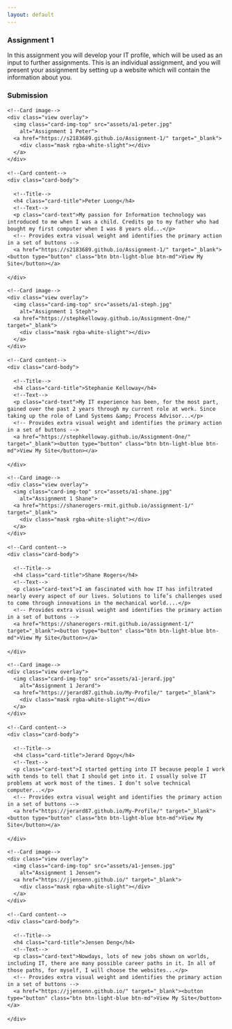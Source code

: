 ```yaml
---
layout: default
---
```


<h3 class="font-weight-bold pb-2 mb-4">Assignment 1</h3>
<p>In this assignment you will develop your IT profile, which will be used as an input to further assignments. This is an individual assignment, and you will present your assignment by setting up a website which will contain the information about you.</p>

<h3 class="font-weight-bold pb-2 mb-4">Submission</h3>

<!-- Card deck -->
<div class="card-deck">

  <!-- Card -->
  <div class="card mb-4">

    <!--Card image-->
    <div class="view overlay">
      <img class="card-img-top" src="assets/a1-peter.jpg"
        alt="Assignment 1 Peter">
      <a href="https://s2183689.github.io/Assignment-1/" target="_blank">
        <div class="mask rgba-white-slight"></div>
      </a>
    </div>

    <!--Card content-->
    <div class="card-body">

      <!--Title-->
      <h4 class="card-title">Peter Luong</h4>
      <!--Text-->
      <p class="card-text">My passion for Information technology was introduced to me when I was a child. Credits go to my father who had bought my first computer when I was 8 years old...</p>
      <!-- Provides extra visual weight and identifies the primary action in a set of buttons -->
      <a href="https://s2183689.github.io/Assignment-1/" target="_blank"><button type="button" class="btn btn-light-blue btn-md">View My Site</button></a>

    </div>

  </div>
  <!-- Card -->

  <!-- Card -->
  <div class="card mb-4">

    <!--Card image-->
    <div class="view overlay">
      <img class="card-img-top" src="assets/a1-steph.jpg"
        alt="Assignment 1 Steph">
      <a href="https://stephkelloway.github.io/Assignment-One/" target="_blank">
        <div class="mask rgba-white-slight"></div>
      </a>
    </div>

    <!--Card content-->
    <div class="card-body">

      <!--Title-->
      <h4 class="card-title">Stephanie Kelloway</h4>
      <!--Text-->
      <p class="card-text">My IT experience has been, for the most part, gained over the past 2 years through my current role at work. Since taking up the role of Land Systems &amp; Process Advisor...</p>
      <!-- Provides extra visual weight and identifies the primary action in a set of buttons -->
      <a href="https://stephkelloway.github.io/Assignment-One/" target="_blank"><button type="button" class="btn btn-light-blue btn-md">View My Site</button></a>

    </div>

  </div>
  <!-- Card -->

  <!-- Card -->
  <div class="card mb-4">

    <!--Card image-->
    <div class="view overlay">
      <img class="card-img-top" src="assets/a1-shane.jpg"
        alt="Assignment 1 Shane">
      <a href="https://shanerogers-rmit.github.io/assignment-1/" target="_blank">
        <div class="mask rgba-white-slight"></div>
      </a>
    </div>

    <!--Card content-->
    <div class="card-body">

      <!--Title-->
      <h4 class="card-title">Shane Rogers</h4>
      <!--Text-->
      <p class="card-text">I am fascinated with how IT has infiltrated nearly every aspect of our lives. Solutions to life’s challenges used to come through innovations in the mechanical world....</p>
      <!-- Provides extra visual weight and identifies the primary action in a set of buttons -->
      <a href="https://shanerogers-rmit.github.io/assignment-1/" target="_blank"><button type="button" class="btn btn-light-blue btn-md">View My Site</button></a>

    </div>

  </div>
  <!-- Card -->


</div>
<!-- Card deck -->

<!-- Card deck -->
<div class="card-deck">

  <!-- Card -->
  <div class="card mb-4">

    <!--Card image-->
    <div class="view overlay">
      <img class="card-img-top" src="assets/a1-jerard.jpg"
        alt="Assignment 1 Jerard">
      <a href="https://jerard87.github.io/My-Profile/" target="_blank">
        <div class="mask rgba-white-slight"></div>
      </a>
    </div>

    <!--Card content-->
    <div class="card-body">

      <!--Title-->
      <h4 class="card-title">Jerard Ogoy</h4>
      <!--Text-->
      <p class="card-text">I started getting into IT because people I work with tends to tell that I should get into it. I usually solve IT problems at work most of the times. I don’t solve technical computer...</p>
      <!-- Provides extra visual weight and identifies the primary action in a set of buttons -->
      <a href="https://jerard87.github.io/My-Profile/" target="_blank"><button type="button" class="btn btn-light-blue btn-md">View My Site</button></a>

    </div>

  </div>
  <!-- Card -->

  <!-- Card -->
  <div class="card mb-4">

    <!--Card image-->
    <div class="view overlay">
      <img class="card-img-top" src="assets/a1-jensen.jpg"
        alt="Assignment 1 Jensen">
      <a href="https://jjensenn.github.io/" target="_blank">
        <div class="mask rgba-white-slight"></div>
      </a>
    </div>

    <!--Card content-->
    <div class="card-body">

      <!--Title-->
      <h4 class="card-title">Jensen Deng</h4>
      <!--Text-->
      <p class="card-text">Nowdays, lots of new jobs shown on worlds, including IT, there are many possible career paths in it. In all of those paths, for myself, I will choose the websites...</p>
      <!-- Provides extra visual weight and identifies the primary action in a set of buttons -->
      <a href="https://jjensenn.github.io/" target="_blank"><button type="button" class="btn btn-light-blue btn-md">View My Site</button></a>

    </div>

  </div>
  <!-- Card -->

  <!-- Card -->
  <div class="card blankcard mb-4">
  </div>
  <!-- Card -->


</div>
<!-- Card deck -->
